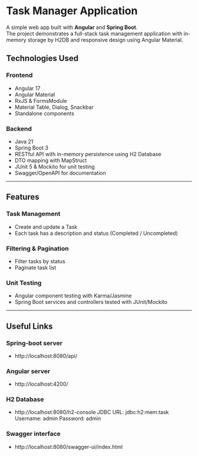 # Task Manager Application
A simple web app built with **Angular** and **Spring Boot**.  
The project demonstrates a full-stack task management application with in-memory storage by H2DB and responsive design using Angular Material.

## Technologies Used

### Frontend
- Angular 17
- Angular Material
- RxJS & FormsModule
- Material Table, Dialog, Snackbar
- Standalone components

### Backend
- Java 21
- Spring Boot 3
- RESTful API with in-memory persistence using H2 Database
- DTO mapping with MapStruct
- JUnit 5 & Mockito for unit testing
- Swagger/OpenAPI for documentation

---

## Features

### Task Management
- Create and update a Task
- Each task has a description and status (Completed / Uncompleted)

### Filtering & Pagination
- Filter tasks by status
- Paginate task list

### Unit Testing
- Angular component testing with Karma/Jasmine
- Spring Boot services and controllers tested with JUnit/Mockito

---

## Useful Links

### Spring-boot server
- http://localhost:8080/api/

### Angular server
- http://localhost:4200/

### H2 Database
- http://localhost:8080/h2-console
JDBC URL: jdbc:h2:mem:task
Username: admin
Password: admin

### Swagger interface
- http://localhost:8080/swagger-ui/index.html
